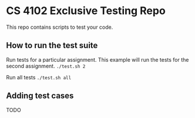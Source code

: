 # CS 4102 Exclusive Testing Repo

This repo contains scripts to test your code.

## How to run the test suite

Run tests for a particular assignment. This example will run the tests for the second assignment.
`./test.sh 2`

Run all tests
`./test.sh all`

## Adding test cases

TODO
